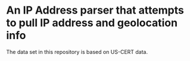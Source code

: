 # An IP Address parser that attempts to pull IP address and geolocation info

The data set in this repository is based on US-CERT data.
